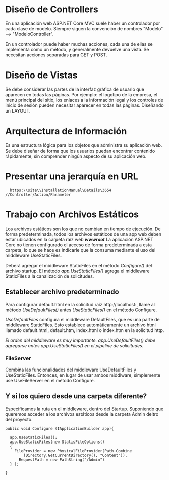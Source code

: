 # Diseño de Controllers
En una aplicación web ASP.NET Core MVC suele haber un controlador por cada clase de modelo.
Siempre siguen la convención de nombres "Modelo" --> "ModeloController".

En un controlador puede haber muchas acciones, cada una de ellas se implementa como un método, y generalmente devuelve una vista.
Se necesitan acciones separadas para GET y POST.

# Diseño de Vistas

Se debe considerar las partes de la interfaz gráfica de usuario que aparecen en todas las páginas.
Por ejemplo: el logotipo de la empresa, el menú principal del sitio, los enlaces a la información legal y los controles de inicio de sesión pueden necesitar aparecer en todas las páginas. Diseñando un LAYOUT.

# Arquitectura de Información

Es una estructura lógica para los objetos que administra su aplicación web.
Se debe diseñar de forma que los usuarios puedan encontrar contenido rápidamente, sin comprender ningún aspecto de su aplicación web.

# Presentar una jerarquía en URL

```
  https:\\site\\InstallationManual\Details\3654       //Controller/Action/Parameter
```
# Trabajo con Archivos Estáticos

Los archivos estáticos son los que no cambian en tiempo de ejecución.
De forma predeterminada, todos los archivos estáticos de una app web deben estar ubicados en la carpeta raíz web ***wwwroot***
La aplicación ASP.NET Core no tienen configurado el acceso de forma predeterminada a esta carpeta, lo que se hace es indicarle que la consuma mediante el uso del middleware UseStaticFiles.

Deberá agregar el middleware StaticFiles en el método *Configure()* del archivo startup.
El método *app.UseStaticFiles()* agrega el middleware StaticFiles a la canalización de solicitudes.

## Establecer archivo predeterminado

Para configurar default.html en la solicitud raíz http://localhost:<port>, llame al método *UseDefaultFiles()* antes *UseStaticFiles()* en el método Configure.

*UseDefaultFiles* configura el middleware DefaultFiles, que es una parte de middleware StaticFiles. Esto establece automáticamente un archivo html llamado default.html, default.htm, index.html o index.htm en la
solicitud http.

*El orden del middleware es muy importante. app.UseDefaultFiles() debe agregarse antes app.UseStaticFiles() en el pipeline de solicitudes.*
  
### FileServer

Combina las funcionalidades del middleware UseDefaultFiles y UseStaticFiles. 
Entonces, en lugar de usar ambos middlware, simplemente use UseFileServer en el método Configure.

## Y si los quiero desde una carpeta diferente?
  
Especificamos la ruta en el middleware, dentro del Startup. Suponiendo que queremos acceder a los archivos estáticos desde la carpeta Admin deltro del proyecto.
  
  ```
  public void Configure (IApplicationBuilder app){
  
    app.UseStaticFiles();
    app.UseStaticFiles(new StatisFileOptions()
    {
      FileProvider = new PhysicalFileProvider(Path.Combine
          (Directory.GetCurrentDirectory(), "Content")),
        RequestPath = new PathString("/Admin")
    } );
  
  }
  
  ```

